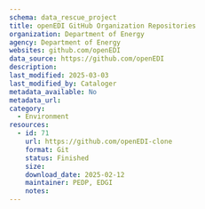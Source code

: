 ```yaml
---
schema: data_rescue_project 
title: openEDI GitHub Organization Repositories
organization: Department of Energy
agency: Department of Energy
websites: github.com/openEDI
data_source: https://github.com/openEDI
description: 
last_modified: 2025-03-03
last_modified_by: Cataloger
metadata_available: No
metadata_url: 
category:
  - Environment
resources:
  - id: 71
    url: https://github.com/openEDI-clone
    format: Git
    status: Finished
    size: 
    download_date: 2025-02-12
    maintainer: PEDP, EDGI
    notes: 
---
```

